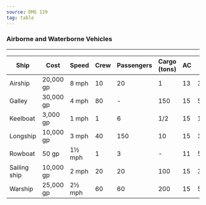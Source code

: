 ```yaml
---
source: DMG 119
tag: table
---
```


### Airborne and Waterborne Vehicles
---
|Ship|Cost|Speed|Crew|Passengers|Cargo (tons)|AC|HP|Damage Threshold|
|----|----|----|---|---|---|---|---|---|
|Airship|20,000 gp|8 mph|10|20|1|13|300|-|
|Galley|30,000 gp|4 mph|80|-|150|15|500|20|
|Keelboat|3,000 gp|1 mph|1|6|1/2|15|100|10|
|Longship|10,000 gp|3 mph|40|150|10|15|300|15|
|Rowboat|50 gp|1½ mph|1|3|-|11|50|-|
|Sailing ship|10,000 gp|2 mph|20|20|100|15|300|15|
|Warship|25,000 gp|2½ mph|60|60|200|15|500|20|

